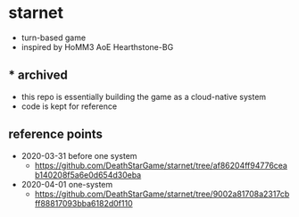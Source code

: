 # starnet

- turn-based game
- inspired by HoMM3 AoE Hearthstone-BG 

## * archived

- this repo is essentially building the game as a cloud-native system
- code is kept for reference

## reference points

- 2020-03-31 before one system
  - https://github.com/DeathStarGame/starnet/tree/af86204ff94776ceab140208f5a6e0d654d30eba
- 2020-04-01 one-system
  - https://github.com/DeathStarGame/starnet/tree/9002a81708a2317cbff88817093bba6182d0f110